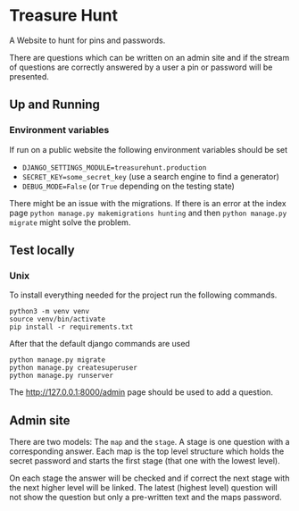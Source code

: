 # Treasure Hunt

A Website to hunt for pins and passwords.

There are questions which can be written on an admin site and if the stream of questions are correctly answered by a user a pin or password will be presented.

## Up and Running

### Environment variables

If run on a public website the following environment variables should be set

- `DJANGO_SETTINGS_MODULE=treasurehunt.production`
- `SECRET_KEY=some_secret_key` (use a search engine to find a generator)
- `DEBUG_MODE=False` (or `True` depending on the testing state)

There might be an issue with the migrations. If there is an error at the index page `python manage.py makemigrations hunting` and then `python manage.py migrate` might solve the problem.

## Test locally

### Unix

To install everything needed for the project run the following commands.

```
python3 -m venv venv
source venv/bin/activate
pip install -r requirements.txt
```

After that the default django commands are used

```
python manage.py migrate
python manage.py createsuperuser
python manage.py runserver
```

The http://127.0.0.1:8000/admin page should be used to add a question.

## Admin site

There are two models: The `map` and the `stage`. A stage is one question with a corresponding answer. Each map is the top level structure which holds the secret password and starts the first stage (that one with the lowest level).

On each stage the answer will be checked and if correct the next stage with the next higher level will be linked. The latest (highest level) question will not show the question but only a pre-written text and the maps password.
